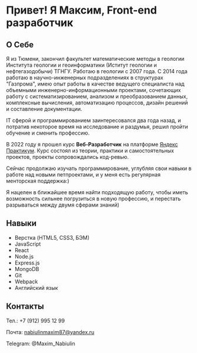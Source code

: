 # Привет! Я Максим, Front-end разработчик

## О Себе
Я из Тюмени, закончил факультет математические методы в геологии Института геологии и геоинформатики (Иститут геологии и нефтегазодобычи) ТГНГУ. Работаю в геологии с 2007 года. С 2014 года работаю в научно-инженерных подразделениях в структурах "Газпрома", имею опыт работы в качестве ведущего специалиста над объемными инженерно-информационными проектами, сочетающих работу с систематизированием, анализом и преобразованием данных, комплексные вычисления, автоматизацию процессов, дизайн решений и составление документации.

IT сферой и программированием заинтересовался два года назад, и потратив некоторое время на исследование и раздумья, решил пройти обучение и сменить профессию. 

В 2022 году я прошел курс **Веб-Разработчик** на платформе [Яндекс Практикум](https://practicum.yandex.ru/). Курс состоял из теории, практики и самостоятельных проектов, проекты сопровождались код-ревью.  

Сейчас продолжаю изучать программирование, углубляя свои навыки в работе над новыми петпроектами, и у меня есть регулярная менторская поддержка:)

Я нацелен в ближайшее время найти подходящую работу, чтобы иметь возможность сильнее погрузиться в новую профессию, и перестать разрываться между двумя сферами знаний)

## Навыки
* Верстка (HTML5, CSS3, БЭМ)
* JavaScript
* React
* Node.js
* Express.js
* MongoDB
* Git
* Webpack
* Английский язык

## Контакты
Тел.: +7 (912) 995 12 99

Почта: nabiulinmaxim87@yandex.ru

Telegram: @Maxim_Nabiulin
